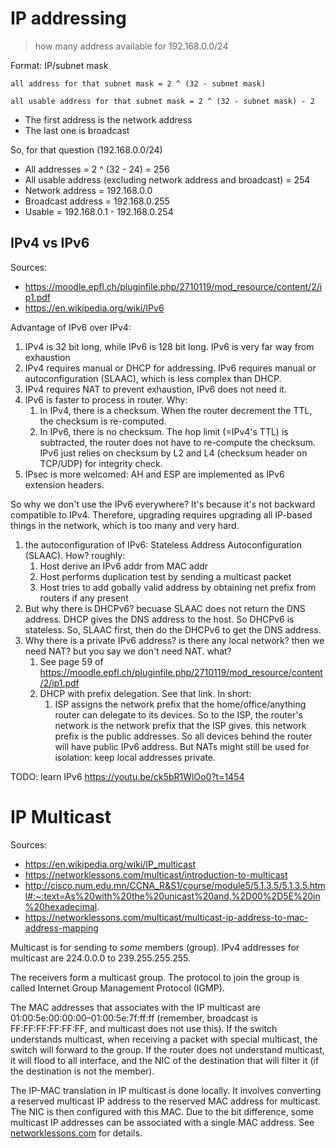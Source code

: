 # IP addressing

> how many address available for 192.168.0.0/24

Format: IP/subnet mask

```
all address for that subnet mask = 2 ^ (32 - subnet mask)

all usable address for that subnet mask = 2 ^ (32 - subnet mask) - 2
```

- The first address is the network address
- The last one is broadcast

So, for that question (192.168.0.0/24)

- All addresses = 2 ^ (32 - 24) = 256
- All usable address (excluding network address and broadcast) = 254
- Network address = 192.168.0.0
- Broadcast address = 192.168.0.255
- Usable = 192.168.0.1 - 192.168.0.254

## IPv4 vs IPv6

Sources:

- https://moodle.epfl.ch/pluginfile.php/2710119/mod_resource/content/2/ip1.pdf
- https://en.wikipedia.org/wiki/IPv6

Advantage of IPv6 over IPv4:

1. IPv4 is 32 bit long, while IPv6 is 128 bit long. IPv6 is very far way from exhaustion
2. IPv4 requires manual or DHCP for addressing. IPv6 requires manual or autoconfiguration (SLAAC), which is less complex than DHCP.
3. IPv4 requires NAT to prevent exhaustion, IPv6 does not need it.
4. IPv6 is faster to process in router. Why:
   1. In IPv4, there is a checksum. When the router decrement the TTL, the checksum is re-computed.
   2. In IPv6, there is no checksum. The hop limit (=IPv4's TTL) is subtracted, the router does not have to re-compute the checksum. IPv6 just relies on checksum by L2 and L4 (checksum header on TCP/UDP) for integrity check.
5. IPsec is more welcomed: AH and ESP are implemented as IPv6 extension headers.

So why we don't use the IPv6 everywhere? It's because it's not backward compatible to IPv4. Therefore, upgrading requires upgrading all IP-based things in the network, which is too many and very hard.

1. the autoconfiguration of IPv6: Stateless Address Autoconfiguration (SLAAC). How? roughly:
   1. Host derive an IPv6 addr from MAC addr
   2. Host performs duplication test by sending a multicast packet
   3. Host tries to add gobally valid address by obtaining net prefix from routers if any present
2. But why there is DHCPv6? becuase SLAAC does not return the DNS address. DHCP gives the DNS address to the host. So DHCPv6 is stateless. So, SLAAC first, then do the DHCPv6 to get the DNS address.
3. Why there is a private IPv6 address? is there any local network? then we need NAT? but you say we don't need NAT. what?
   1. See page 59 of https://moodle.epfl.ch/pluginfile.php/2710119/mod_resource/content/2/ip1.pdf
   2. DHCP with prefix delegation. See that link. In short:
      1. ISP assigns the network prefix that the home/office/anything router can delegate to its devices. So to the ISP, the router's network is the network prefix that the ISP gives. this network prefix is the public addresses. So all devices behind the router will have public IPv6 address. But NATs might still be used for isolation: keep local addresses private.

TODO: learn IPv6 https://youtu.be/ck5bR1WlOo0?t=1454

# IP Multicast

Sources:

- https://en.wikipedia.org/wiki/IP_multicast
- https://networklessons.com/multicast/introduction-to-multicast
- http://cisco.num.edu.mn/CCNA_R&S1/course/module5/5.1.3.5/5.1.3.5.html#:~:text=As%20with%20the%20unicast%20and,%2D00%2D5E%20in%20hexadecimal.
- https://networklessons.com/multicast/multicast-ip-address-to-mac-address-mapping

Multicast is for sending to *some* members (group). IPv4 addresses for multicast are 224.0.0.0 to 239.255.255.255.

The receivers form a multicast group. The protocol to join the group is called Internet Group Management Protocol (IGMP).

The MAC addresses that associates with the IP multicast are 01:00:5e:00:00:00–01:00:5e:7f:ff:ff (remember, broadcast is FF:FF:FF:FF:FF:FF, and multicast does not use this). If the switch understands multicast, when receiving a packet with special multicast, the switch will forward to the group. If the router does not understand multicast, it will flood to all interface, and the NIC of the destination that will filter it (if the destination is not the member).

The IP-MAC translation in IP multicast is done locally. It involves converting a reserved multicast IP address to the reserved MAC address for multicast. The NIC is then configured with this MAC. Due to the bit difference, some multicast IP addresses can be associated with a single MAC address. See [networklessons.com](https://networklessons.com/multicast/multicast-ip-address-to-mac-address-mapping) for details.
